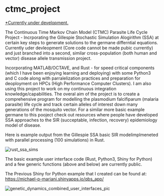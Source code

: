 # ctmc_project

<ins>*Currently under development.</ins> 

The Continuous Time Markov Chain Model (CTMC) Parasite Life Cycle Project - Incrporating the Gillespie Stochastic Simulation Alogirithm (SSA) at certain key steps to generate solutions to the germane differntial equations. Currently uder devleopment (Core code cannot be made pubic currently) and just branched into a second, similar cross-population (both human and vector) disease allele transmission project.

Incorporating MATLAB/OCTAVE, and Rust - for speed critical components (which I have been enjoying learning and deploying) with some Python3 and C code along with parralelization practices and preparation for deoployment on HPCs (High Performance Computer Clusters). I am also using this project to work on my continuous integration knowledge/capabilities. The overal aim of the project is to create a comprehensive program for modelling the plasmodium falcifiparum (malaria parasite) life cycle and track certain alleles of interest down many generations of the mosquito vector. For a similar more basic example germane to this pooject check out resources where people have developed SSA approaches to the SIR (succeptable, infection, recovery) epidemiology model of disease. 

Here is example output from the Gillespie SSA basic SIR modelimplmeneted with parallel processing (100 simulations) in Rust. 

![rust_ssa_sims](https://github.com/user-attachments/assets/29e01851-3221-481e-a5f6-d04761156edb)

The basic example user interface code (Rust, Python3, Shiny for Python) and a few generic functions (above and below) are currently public.

The Previous Shiny for Python example that I created can be found at: https://michael-p-mariani.shinyapps.io/qbs_app/

![genetic_dynamics_combined_user_interfaces_pic](https://github.com/user-attachments/assets/6f5ff517-7101-432a-bc1b-9fa8a7a8f747)

